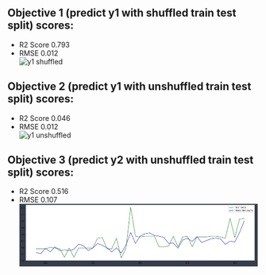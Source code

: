 ## Objective 1 (predict y1 with shuffled train test split) scores:<br>
* R2 Score 0.793<br>
* RMSE 0.012<br>
![y1 shuffled](/images/plot-y1-shuffled.JPG "Y1 Shuffled")

## Objective 2 (predict y1 with unshuffled train test split) scores:<br>
* R2 Score 0.046<br>
* RMSE 0.012<br>
![y1 unshuffled](/images/plot-y1-unshuffled.JPG "Y1 Unshuffled")

## Objective 3 (predict y2 with unshuffled train test split) scores:<br>
* R2 Score 0.516<br>
* RMSE 0.107<br>
![y2 unshuffled](images/plot-y2-unshuffled.JPG "Y2 Unshuffled")
